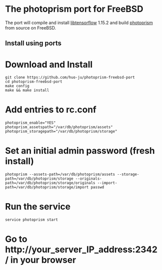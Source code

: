 # The photoprism port for FreeBSD 

The port will compile and install [libtensorflow](https://www.tensorflow.org/install/lang_c) 1.15.2 and build [photoprism](https://github.com/photoprism/photoprism) from source on FreeBSD.

## Install using ports

# Download and Install
```
git clone https://github.com/huo-ju/photoprism-freebsd-port
cd photoprism-freebsd-port
make config
make && make install
```


# Add entries to rc.conf

```
photoprism_enable="YES"
photoprism_assetspath="/var/db/photoprism/assets"
photoprism_storagepath="/var/db/photoprism/storage"
```

# Set an initial admin password (fresh install)

```
photoprism --assets-path=/var/db/photoprism/assets --storage-path=/var/db/photoprism/storage --originals-path=/var/db/photoprism/storage/originals --import-path=/var/db/photoprism/storage/import passwd
```

# Run the service

```
service photoprism start
```

# Go to http://your_server_IP_address:2342/ in your browser
